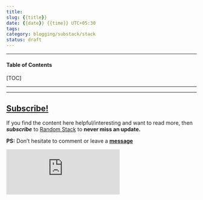 ```yaml
---
title:
slug: {{title}}
date: {{date}} {{time}} UTC+05:30
tags: 
category: blogging/substack/stack
status: draft
---
```


***

<h4>Table of Contents</h4>
[TOC]

***


---
## [Subscribe!]()
If you find the content here helpful/interesting and want to read more, then _**subscribe**_ to [Random Stack](https://randomstack8.substack.com/) to **never miss an update.**

**PS:** Don’t hesitate to comment or leave a **[message](https://twitter.com/jeanbourgain8)**
<div class="row">
	<iframe src="https://randomstack8.substack.com/embed" max-width="480" height="120" frameborder="0" scrolling="no" class="centred"></iframe>
	<br>
</div>